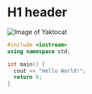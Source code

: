 # H1 header

![Image of Yaktocat](https://octodex.github.com/images/yaktocat.png)

``` c++
#include <iostream>
using namespace std;

int main() {
  cout << "Hello World!";
  return 0;
}
```
